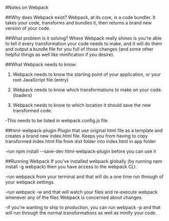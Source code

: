 #Notes on Webpack

##Why does Webpack exist?
Webpack, at its core, is a code bundler. It takes your code, transforms and bundles it, then returns a brand new version of your code.

##What problem is it solving?
Where Webpack really shines is you're able to tell it every transformation your code needs to make, and it will do them and output a bundle file for you full of those changes (and some other helpful things as well like minification if you desire).

##What Webpack needs to know:
1) Webpack needs to know the starting point of your application, or your root JavaScript file.(entry)

2) Webpack needs to know which transformations to make on your code. (loaders)

3) Webpack needs to know to which location it should save the new transformed code.

-This needs to be listed in webpack.config.js file


##html-webpack-plugin
Plugin that use original html file as a template and creates a brand new index.html file. Keeps you from having to copy transformed index.html file from dist folder into index.html in app folder

-run npm install --save-dev html-webpack-plugin before you can use it

##Running Webpack
If you've installed webpack globally (by running npm install -g webpack) then you have access to the webpack CLI.

-run webpack from your terminal and that will do a one time run through of your webpack settings.

-run webpack -w and that will watch your files and re-execute webpack whenever any of the files Webpack is concerned about changes.

-if you're wanting to ship to production, you can run webpack -p and that will run through the normal transformations as well as minify your code.
